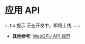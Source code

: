 # 应用 API

::: tip 提示
正在开发中，即将上线...
:::

- **其他参考**: [WebGPU API 规范](https://www.orillusion.com/zh/webgpu.html)